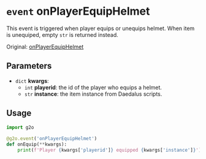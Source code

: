 # `event` onPlayerEquipHelmet
This event is triggered when player equips or unequips helmet. When item is unequiped, empty `str` is returned instead.

Original: [onPlayerEquipHelmet](https://gothicmultiplayerteam.gitlab.io/docs/0.3.0/script-reference/server-events/player/onPlayerEquipHelmet/)

## Parameters
* `dict` **kwargs**:
    * `int` **playerid**: the id of the player who equips a helmet.
    * `str` **instance**: the item instance from Daedalus scripts.
    
## Usage
```python
import g2o
        
@g2o.event('onPlayerEquipHelmet')
def onEquip(**kwargs):
    print(f'Player {kwargs['playerid']} equipped {kwargs['instance']}')
```